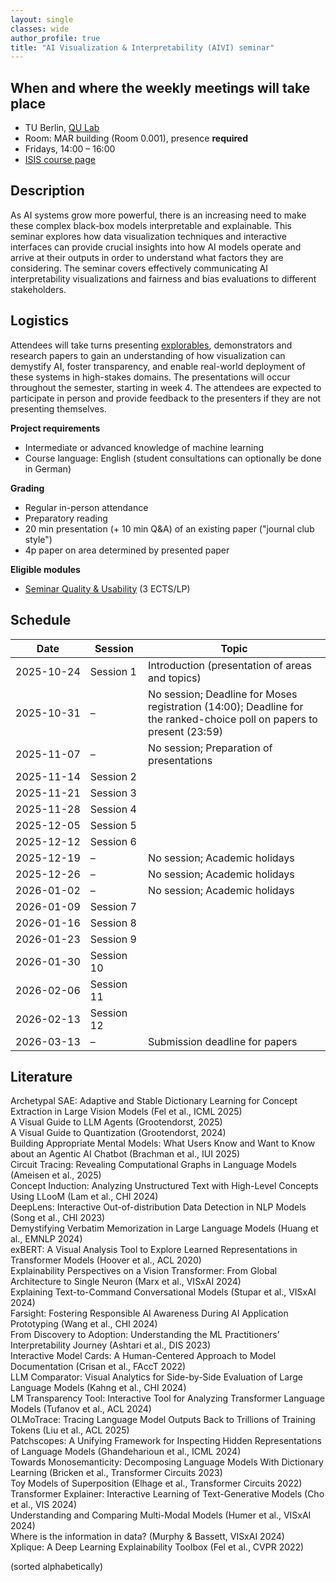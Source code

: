 ```yaml
---
layout: single
classes: wide
author_profile: true
title: "AI Visualization & Interpretability (AIVI) seminar"
---
```


## When and where the weekly meetings will take place
* TU Berlin, [QU Lab](https://www.tu.berlin/qu/)
* Room: MAR building (Room 0.001), presence **required**
* Fridays, 14:00 – 16:00
* [ISIS course page](https://isis.tu-berlin.de/course/view.php?id=44831)


## Description

As AI systems grow more powerful, there is an increasing need to make these complex black-box models interpretable and explainable. This seminar explores how data visualization techniques and interactive interfaces can provide crucial insights into how AI models operate and arrive at their outputs in order to understand what factors they are considering. The seminar covers effectively communicating AI interpretability visualizations and fairness and bias evaluations to different stakeholders. 

## Logistics
Attendees will take turns presenting [explorables](https://visxai.io), demonstrators and research papers to gain an understanding of how visualization can demystify AI, foster transparency, and enable real-world deployment of these systems in high-stakes domains. The presentations will occur throughout the semester, starting in week 4. The attendees are expected to participate in person and provide feedback to the presenters if they are not presenting themselves.

**Project requirements**
* Intermediate or advanced knowledge of machine learning
* Course language: English (student consultations can optionally be done in German)

**Grading**
* Regular in-person attendance
* Preparatory reading
* 20 min presentation (+ 10 min Q&A) of an existing paper ("journal club style")
* 4p paper on area determined by presented paper

**Eligible modules**
* [Seminar Quality & Usability](https://www.tu.berlin/qu/studium-und-lehre/lehrangebot/kurse/winter-sommersemester/quality-and-usability-seminar) (3 ECTS/LP)

## Schedule
<table>
  <thead>
    <tr>
      <th>Date</th>
      <th>Session</th>
      <th>Topic</th>
    </tr>
  </thead>
  <tbody>
    <tr>
      <td><nobr>2025-10-24</nobr></td>
      <td><nobr>Session 1</nobr></td>
      <td>Introduction (presentation of areas and topics)</td>
    </tr>
    <tr>
      <td>2025-10-31</td>
      <td>–</td>
      <td>No session; Deadline for Moses registration (14:00); Deadline for the ranked-choice poll on papers to present (23:59)</td>
    </tr>
    <tr>
      <td>2025-11-07</td>
      <td>–</td>
      <td>No session; Preparation of presentations</td>
    </tr>
    <tr>
      <td>2025-11-14</td>
      <td>Session 2</td>
      <td></td>
    </tr>
    <tr>
      <td>2025-11-21</td>
      <td>Session 3</td>
      <td></td>
    </tr>
    <tr>
      <td>2025-11-28</td>
      <td>Session 4</td>
      <td></td>
    </tr>
    <tr>
      <td>2025-12-05</td>
      <td>Session 5</td>
      <td></td>
    </tr>
    <tr>
      <td>2025-12-12</td>
      <td>Session 6</td>
      <td></td>
    </tr>
    <tr>
      <td>2025-12-19</td>
      <td>–</td>
      <td>No session; Academic holidays</td>
    </tr>
    <tr>
      <td>2025-12-26</td>
      <td>–</td>
      <td>No session; Academic holidays</td>
    </tr>
    <tr>
      <td>2026-01-02</td>
      <td>–</td>
      <td>No session; Academic holidays</td>
    </tr>
    <tr>
      <td>2026-01-09</td>
      <td>Session 7</td>
      <td></td>
    </tr>
    <tr>
      <td>2026-01-16</td>
      <td>Session 8</td>
      <td></td>
    </tr>
    <tr>
      <td>2026-01-23</td>
      <td>Session 9</td>
      <td></td>
    </tr>
    <tr>
      <td>2026-01-30</td>
      <td>Session 10</td>
      <td></td>
    </tr>
    <tr>
      <td>2026-02-06</td>
      <td>Session 11</td>
      <td></td>
    </tr>
    <tr>
      <td>2026-02-13</td>
      <td>Session 12</td>
      <td></td>
    </tr>
    <tr>
      <td>2026-03-13</td>
      <td>–</td>
      <td>Submission deadline for papers</td>
    </tr>
  </tbody>
</table>


## Literature
Archetypal SAE: Adaptive and Stable Dictionary Learning for Concept Extraction in Large Vision Models (Fel et al., ICML 2025)  
A Visual Guide to LLM Agents (Grootendorst, 2025)  
A Visual Guide to Quantization (Grootendorst, 2024)  
Building Appropriate Mental Models: What Users Know and Want to Know about an Agentic AI Chatbot (Brachman et al., IUI 2025)  
Circuit Tracing: Revealing Computational Graphs in Language Models (Ameisen et al., 2025)  
Concept Induction: Analyzing Unstructured Text with High-Level Concepts Using LLooM (Lam et al., CHI 2024)  
DeepLens: Interactive Out-of-distribution Data Detection in NLP Models (Song et al., CHI 2023)  
Demystifying Verbatim Memorization in Large Language Models (Huang et al., EMNLP 2024)  
exBERT: A Visual Analysis Tool to Explore Learned Representations in Transformer Models (Hoover et al., ACL 2020)  
Explainability Perspectives on a Vision Transformer: From Global Architecture to Single Neuron (Marx et al., VISxAI 2024)  
Explaining Text-to-Command Conversational Models (Stupar et al., VISxAI 2024)  
Farsight: Fostering Responsible AI Awareness During AI Application Prototyping (Wang et al., CHI 2024)  
From Discovery to Adoption: Understanding the ML Practitioners’ Interpretability Journey (Ashtari et al., DIS 2023)  
Interactive Model Cards: A Human-Centered Approach to Model Documentation (Crisan et al., FAccT 2022)  
LLM Comparator: Visual Analytics for Side-by-Side Evaluation of Large Language Models (Kahng et al., CHI 2024)  
LM Transparency Tool: Interactive Tool for Analyzing Transformer Language Models (Tufanov et al., ACL 2024)  
OLMoTrace: Tracing Language Model Outputs Back to Trillions of Training Tokens (Liu et al., ACL 2025)  
Patchscopes: A Unifying Framework for Inspecting Hidden Representations of Language Models (Ghandeharioun et al., ICML 2024)  
Towards Monosemanticity: Decomposing Language Models With Dictionary Learning (Bricken et al., Transformer Circuits 2023)  
Toy Models of Superposition (Elhage et al., Transformer Circuits 2022)  
Transformer Explainer: Interactive Learning of Text-Generative Models (Cho et al., VIS 2024)  
Understanding and Comparing Multi-Modal Models (Humer et al., VISxAI 2024)  
Where is the information in data? (Murphy & Bassett, VISxAI 2024)  
Xplique: A Deep Learning Explainability Toolbox (Fel et al., CVPR 2022)

(sorted alphabetically)